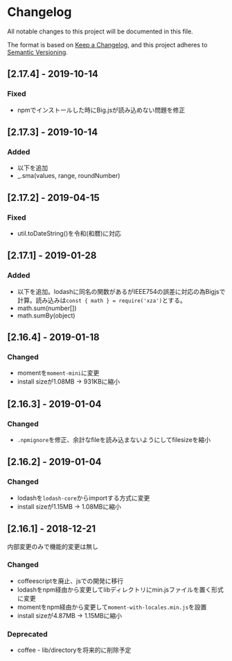 # Changelog
All notable changes to this project will be documented in this file.

The format is based on [Keep a Changelog](https://keepachangelog.com/en/1.0.0/),
and this project adheres to [Semantic Versioning](https://semver.org/spec/v2.0.0.html).


## [2.17.4] - 2019-10-14

### Fixed

- npmでインストールした時にBig.jsが読み込めない問題を修正

## [2.17.3] - 2019-10-14

### Added

- 以下を追加
- _.sma(values, range, roundNumber)

## [2.17.2] - 2019-04-15

### Fixed

- util.toDateString()を令和(和暦)に対応

## [2.17.1] - 2019-01-28

### Added

- 以下を追加。lodashに同名の関数があるがIEEE754の誤差に対応の為Bigjsで計算。読み込みは`const { math } = require('xza')`とする。
- math.sum(number[])
- math.sumBy(object)

## [2.16.4] - 2019-01-18

### Changed

- momentを`moment-mini`に変更
- install sizeが1.08MB -> 931KBに縮小

## [2.16.3] - 2019-01-04

### Changed

- `.npmignore`を修正、余計なfileを読み込まないようにしてfilesizeを縮小

## [2.16.2] - 2019-01-04

### Changed

- lodashを`lodash-core`からimportする方式に変更
- install sizeが1.15MB -> 1.08MBに縮小

## [2.16.1] - 2018-12-21

内部変更のみで機能的変更は無し

### Changed
- coffeescriptを廃止、jsでの開発に移行
- lodashをnpm経由から変更してlibディレクトリにmin.jsファイルを置く形式に変更
- momentをnpm経由から変更して`moment-with-locales.min.js`を設置
- install sizeが4.87MB -> 1.15MBに縮小

### Deprecated
- coffee - lib/directoryを将来的に削除予定

